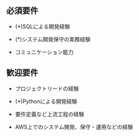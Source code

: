 





## 必須要件


- (*)SQLによる開発経験

- (*)システム開発保守の実務経験

- コミュニケーション能力



## 歓迎要件

- プロジェクトリードの経験

- (*)Pythonによる開発経験

- 要件定義など上流工程の経験

- AWS上でのシステム開発、保守・運用などの経験




